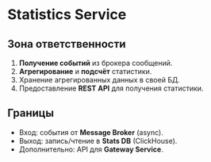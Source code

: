 # Statistics Service

## Зона ответственности

1. **Получение событий** из брокера сообщений.
2. **Агрегирование** и **подсчёт** статистики.
3. Хранение агрегированных данных в своей БД.
4. Предоставление **REST API** для получения статистики.

## Границы

- Вход: события от **Message Broker** (async).
- Выход: запись/чтение в **Stats DB** (ClickHouse).
- Дополнительно: API для **Gateway Service**.
